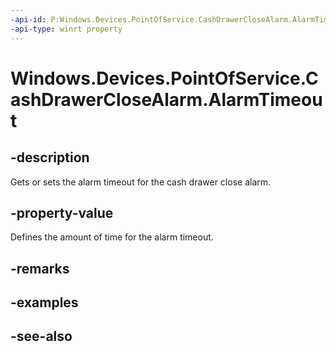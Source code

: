 ```yaml
---
-api-id: P:Windows.Devices.PointOfService.CashDrawerCloseAlarm.AlarmTimeout
-api-type: winrt property
---
```


<!-- Property syntax
public Windows.Foundation.TimeSpan AlarmTimeout { get;  set; }
-->

# Windows.Devices.PointOfService.CashDrawerCloseAlarm.AlarmTimeout

## -description
Gets or sets the alarm timeout for the cash drawer close alarm.

## -property-value
Defines the amount of time for the alarm timeout.

## -remarks

## -examples

## -see-also
